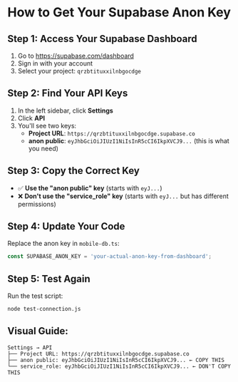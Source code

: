 # How to Get Your Supabase Anon Key

## Step 1: Access Your Supabase Dashboard

1. Go to https://supabase.com/dashboard
2. Sign in with your account
3. Select your project: `qrzbtituxxilnbgocdge`

## Step 2: Find Your API Keys

1. In the left sidebar, click **Settings**
2. Click **API**
3. You'll see two keys:
   - **Project URL**: `https://qrzbtituxxilnbgocdge.supabase.co`
   - **anon public**: `eyJhbGciOiJIUzI1NiIsInR5cCI6IkpXVCJ9...` (this is what you need)

## Step 3: Copy the Correct Key

- ✅ **Use the "anon public" key** (starts with `eyJ...`)
- ❌ **Don't use the "service_role" key** (starts with `eyJ...` but has different permissions)

## Step 4: Update Your Code

Replace the anon key in `mobile-db.ts`:

```typescript
const SUPABASE_ANON_KEY = 'your-actual-anon-key-from-dashboard';
```

## Step 5: Test Again

Run the test script:
```bash
node test-connection.js
```

## Visual Guide:

```
Settings → API
├── Project URL: https://qrzbtituxxilnbgocdge.supabase.co
├── anon public: eyJhbGciOiJIUzI1NiIsInR5cCI6IkpXVCJ9... ← COPY THIS
└── service_role: eyJhbGciOiJIUzI1NiIsInR5cCI6IkpXVCJ9... ← DON'T COPY THIS
```
